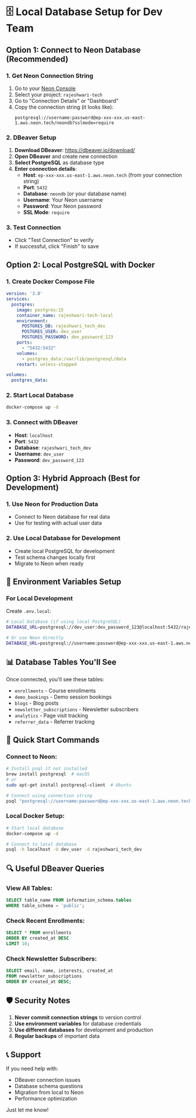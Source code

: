 # 🗄️ Local Database Setup for Dev Team

## Option 1: Connect to Neon Database (Recommended)

### 1. Get Neon Connection String
1. Go to your [Neon Console](https://console.neon.tech/)
2. Select your project: `rajeshwari-tech`
3. Go to "Connection Details" or "Dashboard"
4. Copy the connection string (it looks like):
   ```
   postgresql://username:password@ep-xxx-xxx.us-east-1.aws.neon.tech/neondb?sslmode=require
   ```

### 2. DBeaver Setup
1. **Download DBeaver**: https://dbeaver.io/download/
2. **Open DBeaver** and create new connection
3. **Select PostgreSQL** as database type
4. **Enter connection details**:
   - **Host**: `ep-xxx-xxx.us-east-1.aws.neon.tech` (from your connection string)
   - **Port**: `5432`
   - **Database**: `neondb` (or your database name)
   - **Username**: Your Neon username
   - **Password**: Your Neon password
   - **SSL Mode**: `require`

### 3. Test Connection
- Click "Test Connection" to verify
- If successful, click "Finish" to save

## Option 2: Local PostgreSQL with Docker

### 1. Create Docker Compose File
```yaml
version: '3.8'
services:
  postgres:
    image: postgres:15
    container_name: rajeshwari-tech-local
    environment:
      POSTGRES_DB: rajeshwari_tech_dev
      POSTGRES_USER: dev_user
      POSTGRES_PASSWORD: dev_password_123
    ports:
      - "5432:5432"
    volumes:
      - postgres_data:/var/lib/postgresql/data
    restart: unless-stopped

volumes:
  postgres_data:
```

### 2. Start Local Database
```bash
docker-compose up -d
```

### 3. Connect with DBeaver
- **Host**: `localhost`
- **Port**: `5432`
- **Database**: `rajeshwari_tech_dev`
- **Username**: `dev_user`
- **Password**: `dev_password_123`

## Option 3: Hybrid Approach (Best for Development)

### 1. Use Neon for Production Data
- Connect to Neon database for real data
- Use for testing with actual user data

### 2. Use Local Database for Development
- Create local PostgreSQL for development
- Test schema changes locally first
- Migrate to Neon when ready

## 🔧 Environment Variables Setup

### For Local Development
Create `.env.local`:
```bash
# Local Database (if using local PostgreSQL)
DATABASE_URL=postgresql://dev_user:dev_password_123@localhost:5432/rajeshwari_tech_dev

# Or use Neon directly
DATABASE_URL=postgresql://username:password@ep-xxx-xxx.us-east-1.aws.neon.tech/neondb?sslmode=require
```

## 📊 Database Tables You'll See

Once connected, you'll see these tables:
- `enrollments` - Course enrollments
- `demo_bookings` - Demo session bookings  
- `blogs` - Blog posts
- `newsletter_subscriptions` - Newsletter subscribers
- `analytics` - Page visit tracking
- `referrer_data` - Referrer tracking

## 🚀 Quick Start Commands

### Connect to Neon:
```bash
# Install psql if not installed
brew install postgresql  # macOS
# or
sudo apt-get install postgresql-client  # Ubuntu

# Connect using connection string
psql "postgresql://username:password@ep-xxx-xxx.us-east-1.aws.neon.tech/neondb?sslmode=require"
```

### Local Docker Setup:
```bash
# Start local database
docker-compose up -d

# Connect to local database
psql -h localhost -U dev_user -d rajeshwari_tech_dev
```

## 🔍 Useful DBeaver Queries

### View All Tables:
```sql
SELECT table_name FROM information_schema.tables 
WHERE table_schema = 'public';
```

### Check Recent Enrollments:
```sql
SELECT * FROM enrollments 
ORDER BY created_at DESC 
LIMIT 10;
```

### Check Newsletter Subscribers:
```sql
SELECT email, name, interests, created_at 
FROM newsletter_subscriptions 
ORDER BY created_at DESC;
```

## 🛡️ Security Notes

1. **Never commit connection strings** to version control
2. **Use environment variables** for database credentials
3. **Use different databases** for development and production
4. **Regular backups** of important data

## 📞 Support

If you need help with:
- DBeaver connection issues
- Database schema questions
- Migration from local to Neon
- Performance optimization

Just let me know!
